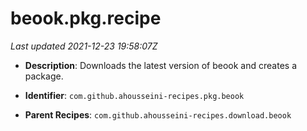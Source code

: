 # beook.pkg.recipe

_Last updated 2021-12-23 19:58:07Z_

- **Description**: Downloads the latest version of beook and creates a package.

- **Identifier**: `com.github.ahousseini-recipes.pkg.beook`

- **Parent Recipes**: `com.github.ahousseini-recipes.download.beook`